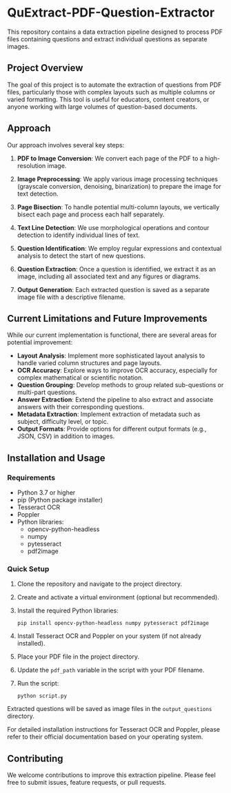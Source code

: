 # QuExtract-PDF-Question-Extractor

This repository contains a data extraction pipeline designed to process PDF files containing questions and extract individual questions as separate images.

## Project Overview

The goal of this project is to automate the extraction of questions from PDF files, particularly those with complex layouts such as multiple columns or varied formatting. This tool is useful for educators, content creators, or anyone working with large volumes of question-based documents.

## Approach

Our approach involves several key steps:

1. **PDF to Image Conversion**: We convert each page of the PDF to a high-resolution image.

2. **Image Preprocessing**: We apply various image processing techniques (grayscale conversion, denoising, binarization) to prepare the image for text detection.

3. **Page Bisection**: To handle potential multi-column layouts, we vertically bisect each page and process each half separately.

4. **Text Line Detection**: We use morphological operations and contour detection to identify individual lines of text.

5. **Question Identification**: We employ regular expressions and contextual analysis to detect the start of new questions.

6. **Question Extraction**: Once a question is identified, we extract it as an image, including all associated text and any figures or diagrams.

7. **Output Generation**: Each extracted question is saved as a separate image file with a descriptive filename.

## Current Limitations and Future Improvements

While our current implementation is functional, there are several areas for potential improvement:

- **Layout Analysis**: Implement more sophisticated layout analysis to handle varied column structures and page layouts.
- **OCR Accuracy**: Explore ways to improve OCR accuracy, especially for complex mathematical or scientific notation.
- **Question Grouping**: Develop methods to group related sub-questions or multi-part questions.
- **Answer Extraction**: Extend the pipeline to also extract and associate answers with their corresponding questions.
- **Metadata Extraction**: Implement extraction of metadata such as subject, difficulty level, or topic.
- **Output Formats**: Provide options for different output formats (e.g., JSON, CSV) in addition to images.

## Installation and Usage

### Requirements

- Python 3.7 or higher
- pip (Python package installer)
- Tesseract OCR
- Poppler
- Python libraries:
  - opencv-python-headless
  - numpy
  - pytesseract
  - pdf2image

### Quick Setup

1. Clone the repository and navigate to the project directory.

2. Create and activate a virtual environment (optional but recommended).

3. Install the required Python libraries:
   ```
   pip install opencv-python-headless numpy pytesseract pdf2image
   ```

4. Install Tesseract OCR and Poppler on your system (if not already installed).

5. Place your PDF file in the project directory.

6. Update the `pdf_path` variable in the script with your PDF filename.

7. Run the script:
   ```
   python script.py
   ```
Extracted questions will be saved as image files in the `output_questions` directory.

For detailed installation instructions for Tesseract OCR and Poppler, please refer to their official documentation based on your operating system.

## Contributing

We welcome contributions to improve this extraction pipeline. Please feel free to submit issues, feature requests, or pull requests.

